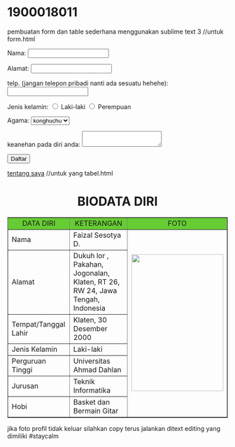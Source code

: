 # 1900018011
pembuatan form dan table sederhana menggunakan sublime text 3
//untuk form.html
<!DOCTYPE html>
<html>
<head>
    <title>forum</title>
</head>
<body>
        <p>
            <label>Nama:</label>
            <input type="text" name="nama"/>
        </p>
        <p>
            <label>Alamat:</label>
            <input type="text" name="Alamat"/>
        </p>
        <p>
            <label>telp. (jangan telepon pribadi nanti ada sesuatu hehehe):</label>
            <input type="text" name="telp"> 
        </p>
        <p>
            <label>Jenis kelamin:</label>
            <label><input type="radio" name="jenis_kelamin" value="laki-laki" /> Laki-laki</label>
            <label><input type="radio" name="jenis_kelamin" value="perempuan" /> Perempuan</label>
        </p>
        <p>
            <label>Agama:</label>
            <select name="agama">
                <option value="konghuchu">konghuchu</option>
                <option value="islam">Islam</option>
                <option value="kristen">Kristen</option>
                <option value="hindu">Hindu</option>
                <option value="budha">Budha</option>
            </select>
        </p>
        <p>
            <label>keanehan pada diri anda:</label>
            <textarea name="keanehan"></textarea>
        </p>
        <p>
            <input type="submit" name="submit" value="Daftar" />
        </p>
        <a href="tabel.html" target="blank">tentang saya</a>
    </form>
</body>
</html>
//untuk yang tabel.html
<!DOCTYPE html>
<html>
<head>
<title>BIODATA DIRI</title>
</head>
<body>
<h1 align="center">BIODATA DIRI</h1>
<table width="745" border="1" cellspacing="0" cellpadding="5" align="center">
<tr align="center" bgcolor="#66CC33">
<td width="174">DATA DIRI</td>
<td width="353">KETERANGAN</td>
<td width="232">FOTO</td>
</tr>
<tr>
<td>Nama</td>
<td>Faizal Sesotya D.</td>
<td rowspan="10" align="center"><img src="fotoprofil.jpg" width="210" height="313"></td>
</tr>
<tr>
<td>Alamat</td>
<td>Dukuh lor , Pakahan, Jogonalan, Klaten, RT 26, RW 24, Jawa Tengah, Indonesia </td>
</tr>
<tr>
<td>Tempat/Tanggal Lahir</td>
<td>Klaten, 30 Desember 2000</td>
</tr>
<tr>
<td>Jenis Kelamin</td>
<td>Laki-laki</td>
</tr>
<tr>
<td>Perguruan Tinggi</td>
<td>Universitas Ahmad Dahlan</td>
</tr>
<tr>
<td>Jurusan</td>
<td>Teknik Informatika</td>
</tr>
<tr>
<td>Hobi</td>
<td>Basket dan Bermain Gitar</td>
</tr>
</table>
</body>
</html>
jika foto profil tidak keluar silahkan copy terus jalankan ditext editing yang dimiliki
#staycalm
